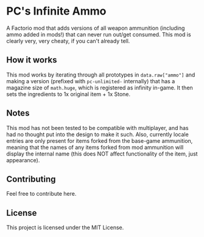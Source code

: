 # PC's Infinite Ammo

A Factorio mod that adds versions of all weapon ammunition (including ammo added in mods!) that can never run out/get consumed. This mod is clearly very, very cheaty, if you can't already tell.

## How it works

This mod works by iterating through all prototypes in `data.raw["ammo"]` and making a version (prefixed with `pc-unlimited-` internally) that has a magazine size of `math.huge`, which is registered as infinity in-game. It then sets the ingredients to 1x original item + 1x Stone.

## Notes

This mod has not been tested to be compatible with multiplayer, and has had no thought put into the design to make it such. Also, currently locale entries are only present for items forked from the base-game ammunition, meaning that the names of any items forked from mod ammunition will display the internal name (this does NOT affect functionality of the item, just appearance).

## Contributing

Feel free to contribute here. 

## License

This project is licensed under the MIT License.
